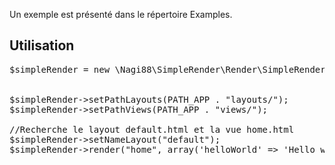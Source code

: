 
Un exemple est présenté dans le répertoire Examples.

<h2>Utilisation</h2>

<pre>
$simpleRender = new \Nagi88\SimpleRender\Render\SimpleRender();


$simpleRender->setPathLayouts(PATH_APP . "layouts/");
$simpleRender->setPathViews(PATH_APP . "views/");

//Recherche le layout default.html et la vue home.html
$simpleRender->setNameLayout("default");
$simpleRender->render("home", array('helloWorld' => 'Hello world'));
</pre>



